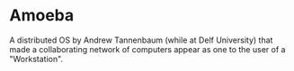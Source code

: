 # Amoeba

A distributed OS by Andrew Tannenbaum (while at Delf University) that made a collaborating
network of computers appear as one to the user of a "Workstation".